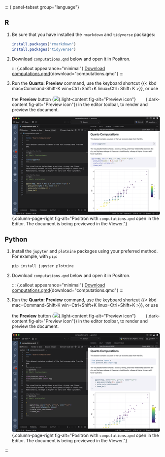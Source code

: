 ::: {.panel-tabset group="language"} 

## R

1.  Be sure that you have installed the `rmarkdown` and `tidyverse` packages:

    ``` r
    install.packages("rmarkdown")
    install.packages("tidyverse")
    ```

2.  Download `computations.qmd` below and open it in Positron.

    ::: {.callout appearance="minimal"}
    <i class="bi bi-download"></i> [Download computations.qmd](/docs/get-started/computations/_positron/r/computations.qmd){download="computations.qmd"}
    :::

3.  Run the **Quarto: Preview** command, use the keyboard shortcut {{< kbd mac=Command-Shift-K win=Ctrl+Shift+K linux=Ctrl+Shift+K >}}, or use the **Preview** button (![](/docs/tools/images/vscode-preview-icon.svg){.light-content fig-alt="Preview icon"}![](/docs/tools/images/vscode-preview-icon-white.svg){.dark-content fig-alt="Preview icon"}) in the editor toolbar, to render and preview the document.

    ![](/docs/get-started/computations/images/positron-setup-r.png){.column-page-right fig-alt="Positron with `computations.qmd` open in the Editor. The document is being previewed in the Viewer."}

## Python

1.  Install the `jupyter` and `plotnine` packages using your preferred method. For example, with `pip`:

    ``` bash 
    pip install jupyter plotnine
    ```

2.  Download `computations.qmd` below and open it in Positron.

    ::: {.callout appearance="minimal"}
    <i class="bi bi-download"></i> [Download computations.qmd](/docs/get-started/computations/_positron/python/computations.qmd){download="computations.qmd"}
    :::

3.  Run the **Quarto: Preview** command, use the keyboard shortcut {{< kbd mac=Command-Shift-K win=Ctrl+Shift+K linux=Ctrl+Shift+K >}}, or use the **Preview** button (![](/docs/tools/images/vscode-preview-icon.svg){.light-content fig-alt="Preview icon"}![](/docs/tools/images/vscode-preview-icon-white.svg){.dark-content fig-alt="Preview icon"}) in the editor toolbar, to render and preview the document.

    ![](/docs/get-started/computations/images/positron-setup-python.png){.column-page-right fig-alt="Positron with `computations.qmd` open in the Editor. The document is being previewed in the Viewer."}

:::
